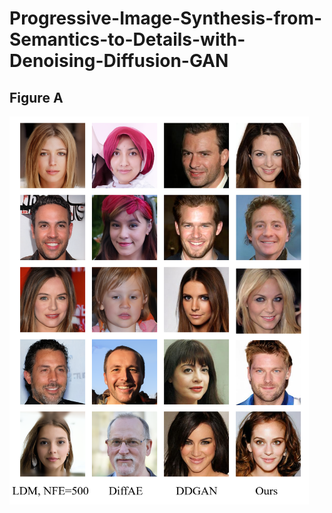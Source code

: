 # Progressive-Image-Synthesis-from-Semantics-to-Details-with-Denoising-Diffusion-GAN


## Figure A
<p align="left"><img width="95%" src="assets/comparison.png" /></p>
